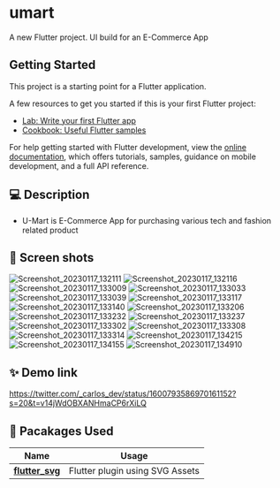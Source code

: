 # umart

A new Flutter project. UI build for an E-Commerce App

## Getting Started

This project is a starting point for a Flutter application.

A few resources to get you started if this is your first Flutter project:

- [Lab: Write your first Flutter app](https://docs.flutter.dev/get-started/codelab)
- [Cookbook: Useful Flutter samples](https://docs.flutter.dev/cookbook)

For help getting started with Flutter development, view the
[online documentation](https://docs.flutter.dev/), which offers tutorials,
samples, guidance on mobile development, and a full API reference.






## 💻 Description
- U-Mart is E-Commerce App for purchasing various tech and fashion related product


## 📸 Screen shots

![Screenshot_20230117_132111](https://user-images.githubusercontent.com/61213263/212920537-5f88ba1f-a633-4ab3-a7df-d895875ebb53.jpg)
![Screenshot_20230117_132116](https://user-images.githubusercontent.com/61213263/212920542-a5751506-aa3a-43af-a5ac-7433d85a58c7.jpg)
![Screenshot_20230117_133009](https://user-images.githubusercontent.com/61213263/212920545-b69c5645-76f7-4010-8428-78be08710471.jpg)
![Screenshot_20230117_133033](https://user-images.githubusercontent.com/61213263/212920696-b700c60b-944e-4edd-afbf-34686645ff02.jpg)
![Screenshot_20230117_133039](https://user-images.githubusercontent.com/61213263/212920700-510fd945-304b-4a42-b0f2-5009b844846e.jpg)
![Screenshot_20230117_133117](https://user-images.githubusercontent.com/61213263/212920703-1bb9a3a7-18cc-43c8-be7a-9534ed720796.jpg)
![Screenshot_20230117_133140](https://user-images.githubusercontent.com/61213263/212920795-edc4d7f8-dcd8-4468-98b3-8532d98fd674.jpg)
![Screenshot_20230117_133206](https://user-images.githubusercontent.com/61213263/212920799-1a0fdb88-da0d-4130-a2e2-589548f0a5ae.jpg)
![Screenshot_20230117_133232](https://user-images.githubusercontent.com/61213263/212920804-6eec3402-9f3c-4d2e-b785-e3d00f77ab36.jpg)
![Screenshot_20230117_133237](https://user-images.githubusercontent.com/61213263/212920878-0dccc6ff-a8b9-497b-94d4-5657b1186d66.jpg)
![Screenshot_20230117_133302](https://user-images.githubusercontent.com/61213263/212920881-67b9fbee-4771-42c2-8ec8-d61bac293fd4.jpg)
![Screenshot_20230117_133308](https://user-images.githubusercontent.com/61213263/212920883-931e1664-ba19-43db-8bad-f64c3a510bde.jpg)
![Screenshot_20230117_133314](https://user-images.githubusercontent.com/61213263/212921071-558d2f65-141f-4968-a5cc-1f9a67694305.jpg)
![Screenshot_20230117_134215](https://user-images.githubusercontent.com/61213263/212921077-cfe14076-72c7-4a45-96b2-dd49c8dfcda9.jpg)
![Screenshot_20230117_134155](https://user-images.githubusercontent.com/61213263/212921081-88914417-d5ef-4d31-b012-69a1839b4aec.jpg)
![Screenshot_20230117_134910](https://user-images.githubusercontent.com/61213263/212921085-a64ff604-a9bb-41e2-a1c0-3d1e7fd3936c.jpg)


## ✨ Demo link
https://twitter.com/_carlos_dev/status/1600793586970161152?s=20&t=v14jWdOBXANHmaCP6rXiLQ

## 🔌 Pacakages Used

| Name                                                    | Usage                                               |
| ------------------------------------------------------- | --------------------------------------------------- |
| [**flutter_svg**](https://pub.dev/packages/flutter_svg)| Flutter plugin using SVG Assets                 |
